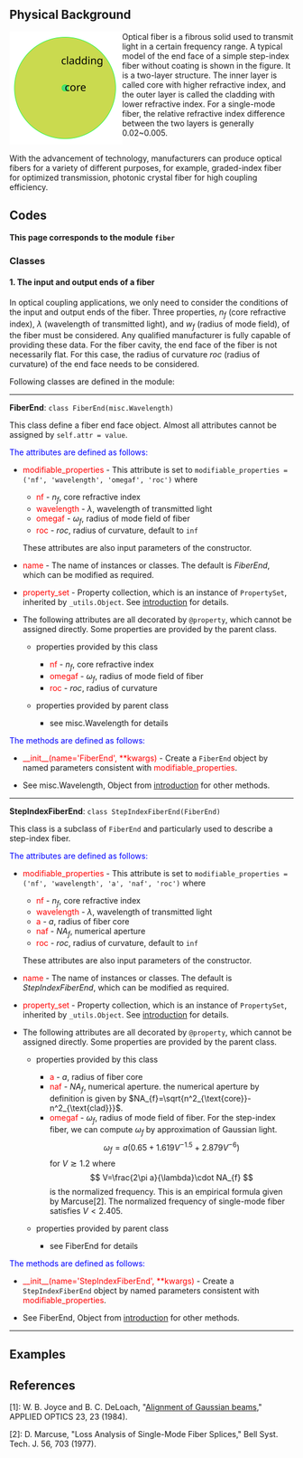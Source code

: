 ## Physical Background

<div class="float"><img src="_assets/picture/model/model_endface_step_fiber.svg" style="float:left;width:200px" alt="step-index fiber" title="step-index fiber"></div>

Optical fiber is a fibrous solid used to transmit light in a certain frequency range. A typical model of the end face of a simple step-index fiber without coating is shown in the figure. It is a two-layer structure. The inner layer is called core with higher refractive index, and the outer layer is called the cladding with lower refractive index. For a single-mode fiber, the relative refractive index difference between the two layers is generally 0.02~0.005.

<div style="clear: both"></div>

With the advancement of technology, manufacturers can produce optical fibers for a variety of different purposes, for example, graded-index fiber for optimized transmission, photonic crystal fiber for high coupling efficiency. 

## Codes

**This page corresponds to the module `fiber`** 

### Classes

#### 1. The input and output ends of a fiber

In optical coupling applications, we only need to consider the conditions of the input and output ends of the fiber. Three properties, $n_f$ (core refractive index), $\lambda$ (wavelength of transmitted light), and $w_f$ (radius of mode field), of the fiber must be considered. Any qualified manufacturer is fully capable of providing these data.  For the fiber cavity, the end face of the fiber is not necessarily flat. For this case, the radius of curvature $roc$ (radius of curvature) of the end face needs to be considered.

Following classes are defined in the module:

----

<strong class="object" id="FiberEnd">FiberEnd</strong>: `class FiberEnd(misc.Wavelength)`

This class define a fiber end face object. Almost all attributes cannot be assigned by `self.attr = value`.

<p style="color:blue;">The attributes are defined as follows:</p>

- <span class="attr" style="color:red;">modifiable_properties</span> - This attribute is set to `modifiable_properties = ('nf', 'wavelength', 'omegaf', 'roc')` where
  
  - <span class="attr" style="color:red;">nf</span> - $n_f$, core refractive index
  - <span class="attr" style="color:red;">wavelength</span> - $\lambda$, wavelength of transmitted light
  - <span class="attr" style="color:red;">omegaf</span> - $\omega_f$, radius of mode field of fiber
  - <span class="attr" style="color:red;">roc</span> - $roc$, radius of curvature, default to `inf`
  
  These attributes are also input parameters of the constructor. 

- <span class="attr" style="color:red;">name</span> - The name of instances or classes. The default is *FiberEnd*, which can be modified as required. 

- <span class="attr" style="color:red;">property_set</span> -  Property collection, which is an instance of `PropertySet`, inherited by `_utils.Object`. See [introduction](introduction.md) for details.

- The following attributes are all decorated by `@property`, which cannot be assigned directly. Some properties are provided by the parent class.

  - properties provided by this class

    - <span class="attr" style="color:red;">nf</span> - $n_f$, core refractive index
    - <span class="attr" style="color:red;">omegaf</span> - $\omega_f$, radius of mode field of fiber
    - <span class="attr" style="color:red;">roc</span> - $roc$, radius of curvature

  - properties provided by parent class

    - see <a class="module-object-refer">misc.Wavelength</a> for details

<p style="color:blue;">The methods are defined as follows:</p>

- <span class="attr" style="color:red;">\_\_init\_\_(name='FiberEnd', **kwargs)</span>  - Create a `FiberEnd` object by named parameters consistent with <span class="attr" style="color:red;">modifiable_properties</span>. 

- See <a class="module-object-refer">misc.Wavelength</a>, <a class="module-object-refer-to" module="introduction">Object</a> from [introduction](introduction.md) for other methods.

----

<strong class="object" id="StepIndexFiberEnd">StepIndexFiberEnd</strong>: `class StepIndexFiberEnd(FiberEnd)`

This class is a subclass of `FiberEnd` and particularly used to describe a step-index fiber.

<p style="color:blue;">The attributes are defined as follows:</p>

- <span class="attr" style="color:red;">modifiable_properties</span> - This attribute is set to `modifiable_properties = ('nf', 'wavelength', 'a', 'naf', 'roc')` where
  
  - <span class="attr" style="color:red;">nf</span> - $n_f$, core refractive index
  - <span class="attr" style="color:red;">wavelength</span> - $\lambda$, wavelength of transmitted light
  - <span class="attr" style="color:red;">a</span> - $a$, radius of fiber core
  - <span class="attr" style="color:red;">naf</span> - $NA_f$, numerical aperture
  - <span class="attr" style="color:red;">roc</span> - $roc$, radius of curvature, default to `inf`
  
  These attributes are also input parameters of the constructor. 

- <span class="attr" style="color:red;">name</span> - The name of instances or classes. The default is *StepIndexFiberEnd*, which can be modified as required.

- <span class="attr" style="color:red;">property_set</span> -  Property collection, which is an instance of `PropertySet`, inherited by `_utils.Object`. See [introduction](introduction.md) for details.

- The following attributes are all decorated by `@property`, which cannot be assigned directly. Some properties are provided by the parent class.

  - properties provided by this class
  
    - <span class="attr" style="color:red;">a</span> - $a$, radius of fiber core
    - <span class="attr" style="color:red;">naf</span> - $NA_f$, numerical aperture. the numerical aperture by definition is given by $NA_{f}=\sqrt{n^2_{\text{core}}-n^2_{\text{clad}}}$.
    - <span class="attr" style="color:red;">omegaf</span> - $\omega_f$, radius of mode field of fiber. For the step-index fiber, we can compute $\omega_f$ by approximation of Gaussian light. 
      $$
      \omega_f=a(0.65 +1.619V^{-1.5}+2.879V^{-6})
      $$
      for $V\gtrsim 1.2$ where
      $$
      V=\frac{2\pi a}{\lambda}\cdot NA_{f}
      $$
      is the normalized frequency. This is an empirical formula given by Marcuse<a class="refer">[2]</a>. The normalized frequency of single-mode fiber satisfies $V<2.405$.

  - properties provided by parent class

    - see <a class="module-object-refer-to" module="fiber">FiberEnd</a> for details

<p style="color:blue;">The methods are defined as follows:</p>

- <span class="attr" style="color:red;">\_\_init\_\_(name='StepIndexFiberEnd', **kwargs)</span>  - Create a `StepIndexFiberEnd` object by named parameters consistent with <span class="attr" style="color:red;">modifiable_properties</span>. 

- See <a class="module-object-refer-to" module="fiber">FiberEnd</a>, <a class="module-object-refer-to" module="introduction">Object</a> from [introduction](introduction.md) for other methods.

----

## Examples

<div id="refer-anchor"></div>

## References

[1]: W. B. Joyce and B. C. DeLoach, "[Alignment of Gaussian beams](_assets/paper/alignment_of_gaussian_beams.pdf ':ignore :target=_blank')," APPLIED OPTICS 23, 23 (1984).

[2]: D. Marcuse, "Loss Analysis of Single-Mode Fiber Splices," Bell Syst. Tech. J. 56, 703 (1977).


